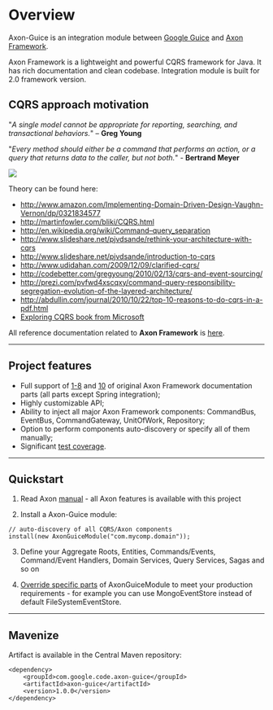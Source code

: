 # Overview #

Axon-Guice is an integration module between [Google Guice](http://code.google.com/p/google-guice/) and [Axon Framework](http://www.axonframework.org).

Axon Framework is a lightweight and powerful CQRS framework for Java. It has rich documentation and clean codebase. Integration module is built for 2.0 framework version.

## CQRS approach motivation ##
"_A single model cannot be appropriate for reporting, searching, and transactional behaviors._" – **Greg Young**

"_Every method should either be a command that performs an action, or a query that returns data to the caller, but not both._" - **Bertrand Meyer**

[![](http://axon-guice.googlecode.com/svn/wiki/img/schematics.png)](http://www.blogcoward.com/archive/2009/12/31/cqrs-for-dummies-ndash-0-of-N---Overview.aspx)


Theory can be found here:
  * http://www.amazon.com/Implementing-Domain-Driven-Design-Vaughn-Vernon/dp/0321834577
  * http://martinfowler.com/bliki/CQRS.html
  * http://en.wikipedia.org/wiki/Command–query_separation
  * http://www.slideshare.net/pjvdsande/rethink-your-architecture-with-cqrs
  * http://www.slideshare.net/pjvdsande/introduction-to-cqrs
  * http://www.udidahan.com/2009/12/09/clarified-cqrs/
  * http://codebetter.com/gregyoung/2010/02/13/cqrs-and-event-sourcing/
  * http://prezi.com/pvfwd4xscqxy/command-query-responsibility-segregation-evolution-of-the-layered-architecture/
  * http://abdullin.com/journal/2010/10/22/top-10-reasons-to-do-cqrs-in-a-pdf.html
  * [Exploring CQRS book from Microsoft ](http://www.microsoft.com/en-us/download/details.aspx?id=34774)

All reference documentation related to **Axon Framework** is
[here](http://www.axonframework.org/docs/2.0/single.html).


---


## Project features ##
  * Full support of [1-8](http://www.axonframework.org/docs/2.0/single.html#introduction) and [10](http://www.axonframework.org/docs/2.0/single.html#performance-tuning) of original Axon Framework documentation parts (all parts except Spring integration);
  * Highly customizable API;
  * Ability to inject all major Axon Framework components: CommandBus, EventBus, CommandGateway, UnitOfWork, Repository;
  * Option to perform components auto-discovery or specify all of them manually;
  * Significant [test coverage](http://code.google.com/p/axon-guice/source/browse/trunk/src/test/java/com/google/code/axonguice).


---


## Quickstart ##

1. Read Axon [manual](http://www.axonframework.org/download/) - all Axon features is available with this project

2. Install a Axon-Guice module:
```
// auto-discovery of all CQRS/Axon components
install(new AxonGuiceModule("com.mycomp.domain"));
```

3. Define your Aggregate Roots, Entities, Commands/Events, Command/Event Handlers, Domain Services, Query Services, Sagas and so on

4. [Override specific parts](ExtendingAxonGuiceModule.md) of AxonGuiceModule to meet your production requirements - for example you can use MongoEventStore instead of default FileSystemEventStore.

---


## Mavenize ##

Artifact is available in the Central Maven repository:
```
<dependency>
    <groupId>com.google.code.axon-guice</groupId>
    <artifactId>axon-guice</artifactId>
    <version>1.0.0</version>
</dependency>
```